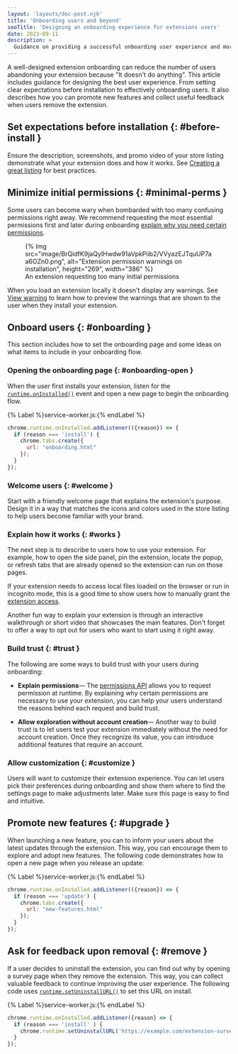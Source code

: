 ```yaml
---
layout: 'layouts/doc-post.njk'
title: 'Onboarding users and beyond'
seoTitle: 'Designing an onboarding experience for extensions users'
date: 2023-09-11
description: >
  Guidance on providing a successful onboarding user experience and more.
---
```


A well-designed extension onboarding can reduce the number of users abandoning your extension because "It doesn't do anything". This article includes guidance for designing the best user experience. From setting clear expectations before installation to effectively onboarding users. It also describes how you can promote new features and collect useful feedback when users remove the extension.

## Set expectations before installation {: #before-install }

Ensure the description, screenshots, and promo video of your store listing demonstrate what your extension does and how it works. See [Creating a great listing][cws-great-listing] for best practices.

## Minimize initial permissions {: #minimal-perms }

Some users can become wary when bombarded with too many confusing permissions right away. We recommend requesting the most essential permissions first and later during onboarding [explain why you need certain permissions](#explain-perms).

<figure>
  {% Img src="image/BrQidfK9jaQyIHwdw91aVpkPiib2/VVyazEJTquUP7aa6OZn0.png", alt="Extension permission warnings on installation", height="269", width="386" %}
  <figcaption>
    An extension requesting too many initial permissions
  </figcaption>
</figure>

When you load an extension locally it doesn't display any warnings. See [View warning][view-warning] to learn how to preview the warnings that are shown to the user when they install your extension.

## Onboard users {: #onboarding }

This section includes how to set the onboarding page and some ideas on what items to include in your onboarding flow. 

### Opening the onboarding page {: #onboarding-open }

When the user first installs your extension, listen for the [`runtime.onInstalled()`][runtime-oninstalled] event and open a new page to begin the onboarding flow.

{% Label %}service-worker.js:{% endLabel %}

```javascript
chrome.runtime.onInstalled.addListener(({reason}) => {
  if (reason === 'install') {
    chrome.tabs.create({
      url: "onboarding.html"
    });
  }
});
```

### Welcome users {: #welcome }

Start with a friendly welcome page that explains the extension's purpose. Design it in a way that matches the icons and colors used in the store listing to help users become familiar with your brand.

### Explain how it works {: #works }

The next step is to describe to users how to use your extension. For example, how to open the side panel, pin the extension, locate the popup, or refresh tabs that are already opened so the extension can run on those pages.

If your extension needs to access local files loaded on the browser or run in incognito mode, this is a good time to show users how to manually grant the [extension access][allow-access]. 

Another fun way to explain your extension is through an interactive walkthrough or short video that showcases the main features. Don't forget to offer a way to opt out for users who want to start using it right away.

### Build trust {: #trust }

The following are some ways to build trust with your users during onboarding:

- **Explain permissions**&mdash; The [permissions API][api-perms] allows you to request permission
  at runtime. By explaining why certain permissions are necessary to use your extension, you can
  help your users understand the reasons behind each request and build trust.

- **Allow exploration without account creation**&mdash; Another way to build trust is to let users
  test your extension immediately without the need for account creation. Once they recognize its
  value, you can introduce additional features that require an account.

### Allow customization {: #customize }

Users will want to customize their extension experience. You can let users pick their preferences
during onboarding and show them where to find the settings page to make adjustments later. Make sure
this page is easy to find and intuitive.

## Promote new features {: #upgrade }

When launching a new feature, you can to inform your users about the latest updates through the
extension. This way, you can encourage them to explore and adopt new features. The following code
demonstrates how to open a new page when you release an update:

{% Label %}service-worker.js:{% endLabel %}

```javascript
chrome.runtime.onInstalled.addListener(({reason}) => {
  if (reason === 'update') {
    chrome.tabs.create({
      url: "new-features.html"
    });
  }
});
```

## Ask for feedback upon removal {: #remove }

If a user decides to uninstall the extension, you can find out why by opening a survey page when
they remove the extension. This way, you can collect valuable feedback to continue improving the
user experience. The following code uses [`runtime.setUninstallURL()`][runtime-uninstall] to set
this URL on install.

{% Label %}service-worker.js:{% endLabel %}

```javascript
chrome.runtime.onInstalled.addListener({reason} => {
  if (reason === 'install' ) {
    chrome.runtime.setUninstallURL('https://example.com/extension-survey');
  }
});
```

[access-local-incognito]: /docs/extensions/mv3/declare_permissions/#allow_access
[allow-access]: /docs/extensions/mv3/declare_permissions/#allow_access
[api-perms]: /docs/extensions/reference/permissions
[cs-manifest]: /docs/extensions/mv3/manifest/content_scripts/
[cws-great-listing]: /docs/webstore/best_listing/
[perm-warn]: https://developer.chrome.com/docs/extensions/mv3/permission_warnings/
[runtime-oninstalled]: /docs/extensions/reference/runtime/#event-onInstalled
[runtime-uninstall]: /docs/extensions/reference/runtime/#method-setUninstallURL
[view-warning]: /docs/extensions/mv3/permission_warnings/#view_warnings